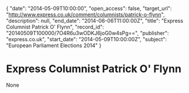 {
  "date": "2014-05-09T10:00:00", 
  "open_access": false, 
  "target_url": "http://www.express.co.uk/comment/columnists/patrick-o-flynn", 
  "description": null, 
  "end_date": "2014-06-06T11:00:00Z", 
  "title": "Express Columnist Patrick O' Flynn", 
  "record_id": "20140509T100000/7O4R6u3wODKJ6joG0w4sPg==", 
  "publisher": "express.co.uk", 
  "start_date": "2014-05-09T10:00:00Z", 
  "subject": "European Parliament Elections 2014"
}

# Express Columnist Patrick O' Flynn

None